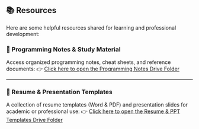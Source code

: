 ## 📚 Resources

Here are some helpful resources shared for learning and professional development:

### 🔹 Programming Notes & Study Material
Access organized programming notes, cheat sheets, and reference documents:
👉 [Click here to open the Programming Notes Drive Folder](https://drive.google.com/drive/folders/139OvW2UrsvxPpddxk88uyJ_OQ7mG9iq8?usp=drive_link)

---

### 🔹 Resume & Presentation Templates
A collection of resume templates (Word & PDF) and presentation slides for academic or professional use:
👉 [Click here to open the Resume & PPT Templates Drive Folder](https://drive.google.com/drive/folders/1JSBU2vIdeiM1u2Wov1IYQwcA8svkHcDj?usp=drive_link)
